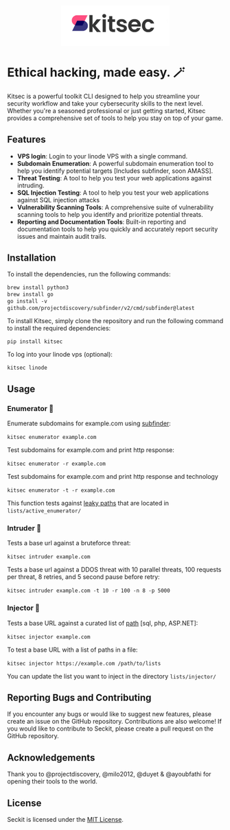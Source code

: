 <p align="center">
  <img src="assets/logo.png" alt="seckit logo" width='50%' height='50%'/>
</p>

# Ethical hacking, made easy. 🪄

Kitsec is a powerful toolkit CLI designed to help you streamline your security workflow and take your cybersecurity skills to the next level. Whether you're a seasoned professional or just getting started, Kitsec provides a comprehensive set of tools to help you stay on top of your game.

## Features

- **VPS login**: Login to your linode VPS with a single command.
- **Subdomain Enumeration**: A powerful subdomain enumeration tool to help you identify potential targets [Includes subfinder, soon AMASS].
- **Threat Testing**: A tool to help you test your web applications against intruding.
- **SQL Injection Testing**: A tool to help you test your web applications against SQL injection attacks
- **Vulnerability Scanning Tools**: A comprehensive suite of vulnerability scanning tools to help you identify and prioritize potential threats.
- **Reporting and Documentation Tools**: Built-in reporting and documentation tools to help you quickly and accurately report security issues and maintain audit trails.

## Installation 


To install the dependencies, run the following commands:

```
brew install python3
brew install go
go install -v github.com/projectdiscovery/subfinder/v2/cmd/subfinder@latest
```

To install Kitsec, simply clone the repository and run the following command to install the required dependencies:

```
pip install kitsec
```

To log into your linode vps (optional):

```
kitsec linode
```

## Usage

### Enumerator 🧮

Enumerate subdomains for example.com using [subfinder](https://github.com/projectdiscovery/subfinder):

`kitsec enumerator example.com`

Test subdomains for example.com and print http response:

`kitsec enumerator -r example.com`

Test subdomains for example.com and print http response and technology

`kitsec enumerator -t -r example.com`

This function tests against [leaky paths](https://github.com/ayoubfathi/leaky-paths) that are located in  `lists/active_enumerator/`

### Intruder 🥷

Tests a base url against a bruteforce threat:

`kitsec intruder example.com`

Tests a base url against a DDOS threat with 10 parallel threats, 100 requests per threat, 8 retries, and 5 second pause before retry:

`kitsec intruder example.com -t 10 -r 100 -n 8 -p 5000`

### Injector 💉

Tests a base URL against a curated list of [path](https://github.com/milo2012/pathbrute)  [sql, php, ASP.NET]:

`kitsec injector example.com`

To test a base URL with a list of paths in a file:

`kitsec injector https://example.com /path/to/lists`

You can update the list you want to inject in the directory `lists/injector/`

## Reporting Bugs and Contributing

If you encounter any bugs or would like to suggest new features, please create an issue on the GitHub repository. Contributions are also welcome! If you would like to contribute to Seckit, please create a pull request on the GitHub repository.

## Acknowledgements

Thank you to @projectdiscovery, @milo2012, @duyet & @ayoubfathi for opening their tools to the world.

## License

Seckit is licensed under the [MIT License](https://github.com/your-username/seckit/blob/main/LICENSE).

